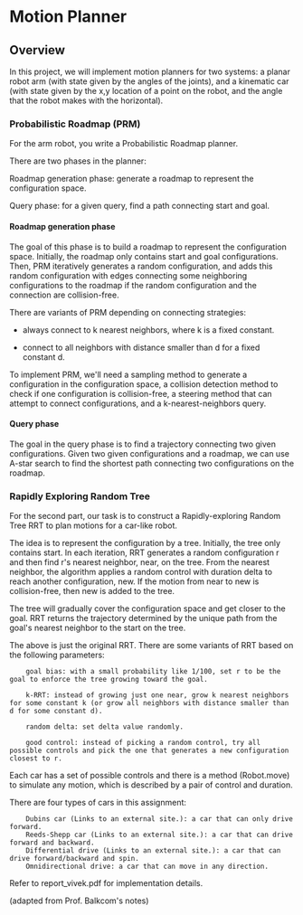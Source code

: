 # Motion Planner

## Overview 
In this project, we will implement motion planners for two systems: a planar robot arm (with state given by the angles of the joints), and a kinematic car (with state given by the x,y location of a point on the robot, and the angle that the robot makes with the horizontal).


### Probabilistic Roadmap (PRM)
For the arm robot, you write a Probabilistic Roadmap planner. 

There are two phases in the planner:

Roadmap generation phase: generate a roadmap to represent the configuration space.

Query phase: for a given query, find a path connecting start and goal.

#### Roadmap generation phase

The goal of this phase is to build a roadmap to represent the configuration space. Initially, the roadmap only contains start and goal configurations. Then, PRM iteratively generates a random configuration, and adds this random configuration with edges connecting some neighboring configurations to the roadmap if the random configuration and the connection are collision-free.

There are variants of PRM depending on connecting strategies:

* always connect to k nearest neighbors, where k is a fixed constant.

* connect to all neighbors with distance smaller than d for a fixed constant d.

To implement PRM, we'll need a sampling method to generate a configuration in the configuration space, a collision detection method to check if one configuration is collision-free, a steering method that can attempt to connect configurations, and a k-nearest-neighbors query.

#### Query phase

The goal in the query phase is to find a trajectory connecting two given configurations. Given two given configurations and a roadmap, we can use A-star search to find the shortest path connecting two configurations on the roadmap.

### Rapidly Exploring Random Tree

For the second part, our task is to construct a Rapidly-exploring Random Tree RRT to plan motions for a car-like robot.

The idea is to represent the configuration by a tree. Initially, the tree only contains start. In each iteration, RRT generates a random configuration r and then find r's nearest neighbor, near, on the tree. From the nearest neighbor, the algorithm applies a random control with duration delta to reach another configuration, new. If the motion from near to new is collision-free, then new is added to the tree.

The tree will gradually cover the configuration space and get closer to the goal. RRT returns the trajectory determined by the unique path from the goal's nearest neighbor to the start on the tree.

The above is just the original RRT. There are some variants of RRT based on the following parameters:

        goal bias: with a small probability like 1/100, set r to be the goal to enforce the tree growing toward the goal.
        
        k-RRT: instead of growing just one near, grow k nearest neighbors for some constant k (or grow all neighbors with distance smaller than d for some constant d).
        
        random delta: set delta value randomly.
        
        good control: instead of picking a random control, try all possible controls and pick the one that generates a new configuration closest to r.


Each car has a set of possible controls and there is a method (Robot.move) to simulate any motion, which is described by a pair of control and duration.

There are four types of cars in this assignment: 

        Dubins car (Links to an external site.): a car that can only drive forward.
        Reeds-Shepp car (Links to an external site.): a car that can drive forward and backward.
        Differential drive (Links to an external site.): a car that can drive forward/backward and spin.
        Omnidirectional drive: a car that can move in any direction.

Refer to report_vivek.pdf for implementation details.

(adapted from Prof. Balkcom's notes)
